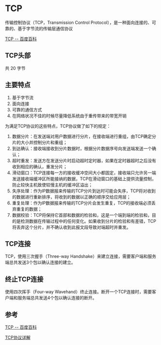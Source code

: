 # TCP

传输控制协议（TCP，Transmission Control Protocol），是一种面向连接的、可靠的、基于字节流的传输层通信协议

[TCP -- 百度百科](https://baike.baidu.com/item/TCP/33012)

## TCP头部

共 20 字节

## 主要特点

1. 基于字节流
2. 面向连接
3. 可靠的通信方式
4. 在网络状况不佳的时候尽量降低系统由于重传带来的带宽开销

为满足TCP协议的这些特点，TCP协议做了如下的规定：

1. 数据分片：在发送端对用户数据进行分片，在接收端进行重组，由TCP确定分片的大小并控制分片和重组；
2. 到达确认：接收端接收到分片数据时，根据分片数据序号向发送端发送一个确认；
3. 超时重发：发送方在发送分片时启动超时定时器，如果在定时器超时之后没有收到相应的确认，重发分片；
4. 滑动窗口：TCP连接每一方的接收缓冲空间大小都固定，接收端只允许另一端发送接收端缓冲区所能接纳的数据，TCP在滑动窗口的基础上提供流量控制，防止较快主机致使较慢主机的缓冲区溢出；
5. 失序处理：作为IP数据报来传输的TCP分片到达时可能会失序，TCP将对收到的数据进行重新排序，将收到的数据以正确的顺序交给应用层；
6. 重复处理：作为IP数据报来传输的TCP分片会发生重复，TCP的接收端必须丢弃重复的数据；
7. 数据校验：TCP将保持它首部和数据的检验和，这是一个端到端的检验和，目的是检测数据在传输过程中的任何变化。如果收到分片的检验和有差错，TCP将丢弃这个分片，并不确认收到此报文段导致对端超时并重发。

## TCP连接

TCP，使用三次握手（Three-way Handshake）来建立连接，需要客户端和服务端总共发送3个包以确认连接的建立。

## 终止TCP连接

使用四次挥手（Four-way Wavehand）终止连接。断开一个TCP连接时，需要客户端和服务端总共发送4个包以确认连接的断开。

## 参考

[TCP -- 百度百科](https://baike.baidu.com/item/TCP/33012)

[TCP协议详解](https://www.jianshu.com/p/ef892323e68f)